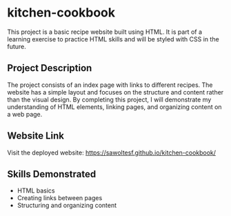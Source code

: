 # kitchen-cookbook


This project is a basic recipe website built using HTML. It is part of a learning exercise to practice HTML skills and will be styled with CSS in the future.

## Project Description

The project consists of an index page with links to different recipes. The website has a simple layout and focuses on the structure and content rather than the visual design. By completing this project, I will demonstrate my understanding of HTML elements, linking pages, and organizing content on a web page.

## Website Link

Visit the deployed website: https://sawoltesf.github.io/kitchen-cookbook/

## Skills Demonstrated

- HTML basics
- Creating links between pages
- Structuring and organizing content

